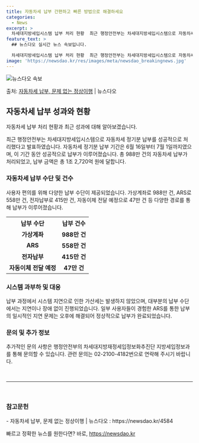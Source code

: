 ```yaml
---
title: 자동차세 납부 간편하고 빠른 방법으로 해결하세요
categories:
  - News
excerpt: >
  차세대지방세입시스템 납부 처리 현황  최근 행정안전부는 차세대지방세입시스템으로 자동차세 정기분 납부를 성공적…
feature_text: >
  ## 뉴스다오 실시간 뉴스 속보입니다.

  차세대지방세입시스템 납부 처리 현황  최근 행정안전부는 차세대지방세입시스템으로 자동차세 정기분 납부를 성공적…
image: 'https://newsdao.kr/res/images/meta/newsdao_breakingnews.jpg'
---
```


![뉴스다오 속보](https://newsdao.kr/res/images/meta/newsdao_breakingnews.jpg)

<p>출처: <a href="https://newsdao.kr/4584" rel="dofollow">자동차세 납부, 문제 없는 정상이행</a> | 뉴스다오</p>

<h2 data-ke-size="size26">자동차세 납부 성과와 현황</h2>
자동차세 납부 처리 현황과 최근 성과에 대해 알아보겠습니다.

<p data-ke-size="size16">최근 행정안전부는 차세대지방세입시스템으로 자동차세 정기분 납부를 성공적으로 처리했다고 발표하였습니다. 자동차세 정기분 납부 기간은 6월 16일부터 7월 1일까지였으며, 이 기간 동안 성공적으로 납부가 이루어졌습니다. 총 988만 건의 자동차세 납부가 처리되었고, 납부 금액은 총 1조 2,720억 원에 달합니다.</p>

<h3>자동차세 납부 수단 및 건수</h3>
<p data-ke-size="size16">사용자 편의를 위해 다양한 납부 수단이 제공되었습니다. 가상계좌로 988만 건, ARS로 558만 건, 전자납부로 415만 건, 자동이체 전달 예정으로 47만 건 등 다양한 경로를 통해 납부가 이루어졌습니다.</p>

<table>
  <tr>
    <th>납부 수단</th>
    <th>납부 건수</th>
  </tr>
  <tr>
    <td style="text-align: center; height: 17px;"><b>가상계좌</b></td>
    <td style="text-align: center; height: 17px;"><b>988만 건</b></td>
  </tr>
  <tr>
    <td style="text-align: center; height: 17px;"><b>ARS</b></td>
    <td style="text-align: center; height: 17px;"><b>558만 건</b></td>
  </tr>
  <tr>
    <td style="text-align: center; height: 17px;"><b>전자납부</b></td>
    <td style="text-align: center; height: 17px;"><b>415만 건</b></td>
  </tr>
  <tr>
    <td style="text-align: center; height: 17px;"><b>자동이체 전달 예정</b></td>
    <td style="text-align: center; height: 17px;"><b>47만 건</b></td>
  </tr>
</table>

<h3>시스템 과부하 및 대응</h3>
<p data-ke-size="size16">납부 과정에서 시스템 지연으로 인한 가산세는 발생하지 않았으며, 대부분의 납부 수단에서는 지연이나 장애 없이 진행되었습니다. 일부 사용자들이 경험한 ARS를 통한 납부의 일시적인 지연 문제는 오후에 해결되어 정상적으로 납부가 완료되었습니다.</p>

<h3>문의 및 추가 정보</h3>
<p data-ke-size="size16">추가적인 문의 사항은 행정안전부의 차세대지방재정세입정보화추진단 지방세입정보과를 통해 문의할 수 있습니다. 관련 문의는 02-2100-4182번으로 연락해 주시기 바랍니다.</p>

<p data-ke-size="size16">&nbsp;</p>
<hr>
<p data-ke-size="size16">&nbsp;</p>

<h3>참고문헌</h3>
<p data-ke-size="size16">- 자동차세 납부, 문제 없는 정상이행 | 뉴스다오 : https://newsdao.kr/4584</p> 

빠르고 정확한 뉴스를 원한다면? 바로, <a href="https://newsdao.kr" rel="dofollow">https://newsdao.kr</a>


    
